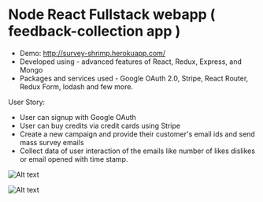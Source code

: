 # Node React Fullstack webapp ( feedback-collection app )

+ Demo: http://survey-shrimp.herokuapp.com/
+ Developed using - advanced features of React, Redux, Express, and Mongo
+ Packages and services used - Google OAuth 2.0, Stripe, React Router, Redux Form, lodash and few more.

User Story: 
- User can signup with Google OAuth
- User can buy credits via credit cards using Stripe 
- Create a new campaign and provide their customer's email ids and send mass survey emails 
- Collect data of user interaction of the emails like number of likes dislikes or email opened with time stamp. 

![Alt text](/2.jpeg?raw=true "Adding a Campaign")

![Alt text](/3.jpeg?raw=true "Dashboard of User")
